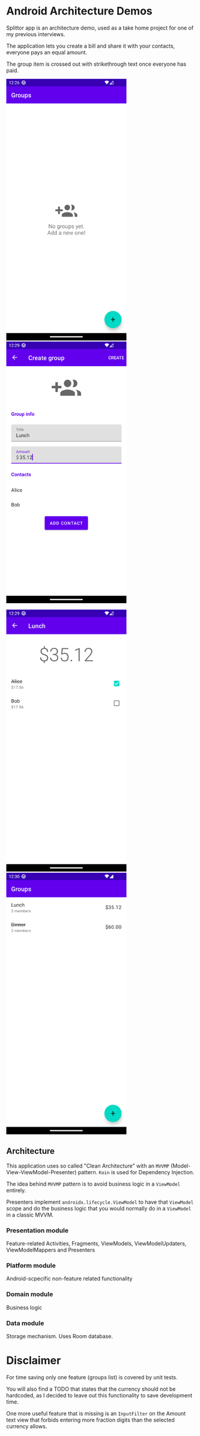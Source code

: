 # Android Architecture Demos

Splittor app is an architecture demo, used as a take home project for one of my previous interviews.

The application lets you create a bill and share it with your contacts, everyone pays an equal amount.

The group item is crossed out with strikethrough text once everyone has paid.

<img src="/screenshots/Empty.png" width="320" /> <img src="/screenshots/Wizard.png" width="320" />

<img src="/screenshots/Details.png" width="320" /> <img src="/screenshots/Overview.png" width="320" /> 

## Architecture

This application uses so called "Clean Architecture" with an `MVVMP` (Model-View-ViewModel-Presenter) pattern.
`Koin` is used for Dependency Injection.

The idea behind `MVVMP` pattern is to avoid business logic in a `ViewModel` entirely.

Presenters implement `androidx.lifecycle.ViewModel` to have that `ViewModel` scope and do the business logic that you would normally do in a `ViewModel` in a classic MVVM.

### Presentation module

Feature-related Activities, Fragments, ViewModels, ViewModelUpdaters, ViewModelMappers and Presenters

### Platform module

Android-scpecific non-feature related functionality

### Domain module

Business logic

### Data module

Storage mechanism. Uses Room database.


# Disclaimer
For time saving only one feature (groups list) is covered by unit tests.

You will also find a TODO that states that the currency should not be hardcoded, as I decided to leave out this functionality to save development time.

One more useful feature that is missing is an `InputFilter` on the Amount text view that forbids entering more fraction digits than the selected currency allows.
